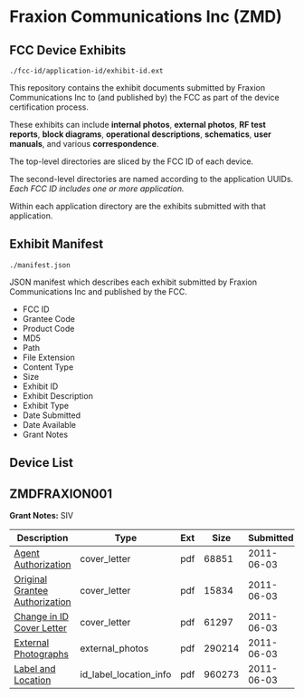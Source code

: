 # Fraxion Communications Inc (ZMD)
## FCC Device Exhibits

```
./fcc-id/application-id/exhibit-id.ext
```

This repository contains the exhibit documents submitted by Fraxion Communications Inc to (and published by) the FCC as part of the device certification process.

These exhibits can include **internal photos**, **external photos**, **RF test reports**, **block diagrams**, **operational descriptions**, **schematics**, **user manuals**, and various **correspondence**.

The top-level directories are sliced by the FCC ID of each device.

The second-level directories are named according to the application UUIDs. *Each FCC ID includes one or more application.*

Within each application directory are the exhibits submitted with that application. 

## Exhibit Manifest

```
./manifest.json
```

JSON manifest which describes each exhibit submitted by Fraxion Communications Inc and published by the FCC.

- FCC ID
- Grantee Code
- Product Code
- MD5
- Path
- File Extension
- Content Type
- Size
- Exhibit ID
- Exhibit Description
- Exhibit Type
- Date Submitted
- Date Available
- Grant Notes

## Device List
## ZMDFRAXION001
**Grant Notes:** SIV

| Description | Type | Ext | Size | Submitted | Available |
| ----------- | ---- | --- | ---- | --------- | --------- |
| [Agent Authorization](ZMDFRAXION001/8afaa8eb386a6564baee3c949842c57c/1477590.pdf) | cover_letter | pdf | 68851 | 2011-06-03 | 2011-06-03 |
| [Original Grantee Authorization](ZMDFRAXION001/8afaa8eb386a6564baee3c949842c57c/1477591.pdf) | cover_letter | pdf | 15834 | 2011-06-03 | 2011-06-03 |
| [Change in ID Cover Letter](ZMDFRAXION001/8afaa8eb386a6564baee3c949842c57c/1477592.pdf) | cover_letter | pdf | 61297 | 2011-06-03 | 2011-06-03 |
| [External Photographs](ZMDFRAXION001/8afaa8eb386a6564baee3c949842c57c/1477593.pdf) | external_photos | pdf | 290214 | 2011-06-03 | 2011-06-03 |
| [Label and Location](ZMDFRAXION001/8afaa8eb386a6564baee3c949842c57c/1477594.pdf) | id_label_location_info | pdf | 960273 | 2011-06-03 | 2011-06-03 |
